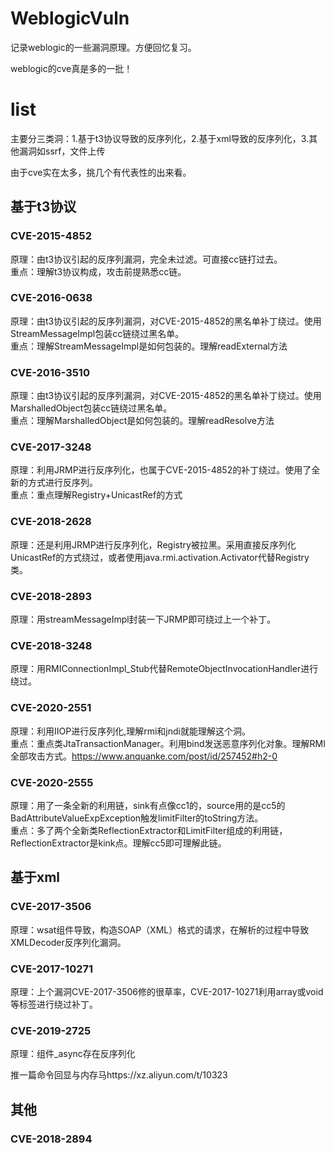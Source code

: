 # WeblogicVuln
记录weblogic的一些漏洞原理。方便回忆复习。     

weblogic的cve真是多的一批！   
 


# list

主要分三类洞：1.基于t3协议导致的反序列化，2.基于xml导致的反序列化，3.其他漏洞如ssrf，文件上传   

由于cve实在太多，挑几个有代表性的出来看。

## 基于t3协议

### CVE-2015-4852
原理：由t3协议引起的反序列漏洞，完全未过滤。可直接cc链打过去。   
重点：理解t3协议构成，攻击前提熟悉cc链。    


### CVE-2016-0638
原理：由t3协议引起的反序列漏洞，对CVE-2015-4852的黑名单补丁绕过。使用StreamMessageImpl包装cc链绕过黑名单。    
重点：理解StreamMessageImpl是如何包装的。理解readExternal方法   

### CVE-2016-3510
原理：由t3协议引起的反序列漏洞，对CVE-2015-4852的黑名单补丁绕过。使用MarshalledObject包装cc链绕过黑名单。    
重点：理解MarshalledObject是如何包装的。理解readResolve方法   


### CVE-2017-3248
原理：利用JRMP进行反序列化，也属于CVE-2015-4852的补丁绕过。使用了全新的方式进行反序列。    
重点：重点理解Registry+UnicastRef的方式

### CVE-2018-2628
原理：还是利用JRMP进行反序列化，Registry被拉黑。采用直接反序列化UnicastRef的方式绕过，或者使用java.rmi.activation.Activator代替Registry类。

### CVE-2018-2893
原理：用streamMessageImpl封装一下JRMP即可绕过上一个补丁。


### CVE-2018-3248
原理：用RMIConnectionImpl_Stub代替RemoteObjectInvocationHandler进行绕过。


### CVE-2020-2551
原理：利用IIOP进行反序列化,理解rmi和jndi就能理解这个洞。     
重点：重点类JtaTransactionManager。利用bind发送恶意序列化对象。理解RMI全部攻击方式。https://www.anquanke.com/post/id/257452#h2-0

### CVE-2020-2555
原理：用了一条全新的利用链，sink有点像cc1的，source用的是cc5的BadAttributeValueExpException触发limitFilter的toString方法。    
重点：多了两个全新类ReflectionExtractor和LimitFilter组成的利用链，ReflectionExtractor是kink点。理解cc5即可理解此链。




## 基于xml

### CVE-2017-3506
原理：wsat组件导致，构造SOAP（XML）格式的请求，在解析的过程中导致XMLDecoder反序列化漏洞。   


### CVE-2017-10271
原理：上个漏洞CVE-2017-3506修的很草率，CVE-2017-10271利用array或void等标签进行绕过补丁。



### CVE-2019-2725
原理：组件_async存在反序列化

推一篇命令回显与内存马https://xz.aliyun.com/t/10323   


## 其他

### CVE-2018-2894



